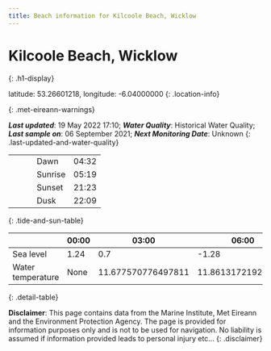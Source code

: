 ```yaml
---
title: Beach information for Kilcoole Beach, Wicklow
---
```

# Kilcoole Beach, Wicklow 
{: .h1-display}

latitude: 53.26601218, longitude: -6.04000000
{: .location-info}


{: .met-eireann-warnings}

___Last updated___: 19 May 2022 17:10; ___Water Quality___: Historical Water Quality;
___Last sample on___: 06 September 2021; ___Next Monitoring Date___: Unknown
{: .last-updated-and-water-quality}

|   |   |   |   |   |
|---|---|---|---|---|
|   |   |   | Dawn  | 04:32 |
|   |   |   | Sunrise  | 05:19 |
|   |   |   | Sunset  | 21:23 |
|   |   |   | Dusk  | 22:09 |
{: .tide-and-sun-table}

<div></div>

| | 00:00 | 03:00 | 06:00 | 09:00 | 12:00 | 15:00 | 18:00 | 21:00 |
|---|---|---|---|---|---|---|---|---|
| Sea level | 1.24 | 0.7 | -1.28 | -0.84| 0.81 | 0.77 | -0.94 | -0.73 |
| Water temperature | None | 11.677570776497811 | 11.861317219289575 | 11.781561379576626 | 11.908557144637793 | 11.931596181604935 | 11.988932233009306 | 11.8932496985156 |
{: .detail-table}

__Disclaimer__: This page contains data from the Marine Institute,
Met Eireann and the Environment Protection Agency. The page is provided for
information purposes only and is not to be used for navigation. No liability
is assumed if information provided leads to personal injury etc...
{: .disclaimer}